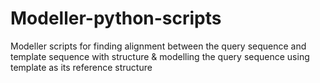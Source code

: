 # Modeller-python-scripts
Modeller scripts for finding alignment between the query sequence and template sequence with structure
& modelling the query sequence using template as its reference structure
